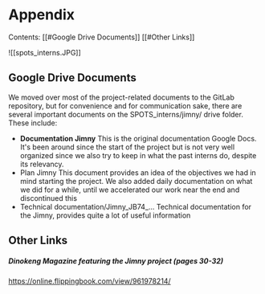 
# Appendix

Contents:
[[#Google Drive Documents]]
[[#Other Links]]


![[spots_interns.JPG]]


## Google Drive Documents

We moved over most of the project-related documents to the GitLab repository, but for convenience and for communication sake, there are several important documents on the SPOTS_interns/jimny/ drive folder. These include:

- **Documentation Jimny**
	This is the original documentation Google Docs. It's been around since the start of the project but is not very well organized since we also try to keep in what the past interns do, despite its relevancy.
- Plan Jimny
	This document provides an idea of the objectives we had in mind starting the project. We also added daily documentation on what we did for a while, until we accelerated our work near the end and discontinued this
- Technical documentation/Jimny_JB74_...
	Technical documentation for the Jimny, provides quite a lot of useful information


## Other Links

##### Dinokeng Magazine featuring the Jimny project (pages 30-32)

https://online.flippingbook.com/view/961978214/